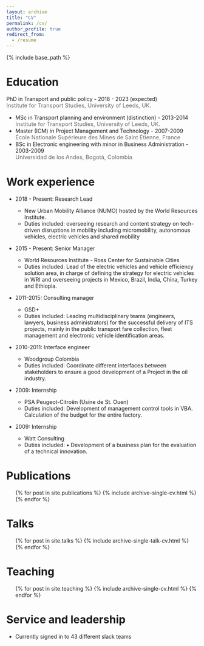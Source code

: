 ```yaml
---
layout: archive
title: "CV"
permalink: /cv/
author_profile: true
redirect_from:
  - /resume
---
```


{% include base_path %}

Education
======
<i class="fas fa-fw fa-graduation-cap"></i> PhD in Transport and public policy - 2018 - 2023 (expected)  
    <SPAN STYLE="color: #696969	; font-size: 11pt">Institute for Transport Studies, University of Leeds, UK.</span>  
* MSc in Transport planning and environment (distinction) - 2013-2014  
  <SPAN STYLE="color: #696969	; font-size: 11pt"><i class="fas fa-fw fa-graduation-cap"></i> Institute for Transport Studies, University of Leeds, UK.</span>   
* Master (ICM) in Project Management and Technology - 2007-2009  
  <SPAN STYLE="color: #696969	; font-size: 11pt"><i class="fas fa-fw fa-graduation-cap"></i> École Nationale Supérieure des Mines de Saint Étienne, France</span>   
* BSc in Electronic engineering with minor in Business Administration - 2003-2009  
  <SPAN STYLE="color: #696969	; font-size: 11pt"><i class="fas fa-fw fa-graduation-cap"></i> Universidad de los Andes, Bogotá, Colombia</span> 

Work experience
======
* 2018 - Present: Research Lead
  * New Urban Mobility Alliance (NUMO) hosted by the World Resources Institute.
  * Duties included: overseeing research and content strategy on tech-driven disruptions in mobility including micromobility, autonomous vehicles, electric vehicles and shared mobility

* 2015 - Present: Senior Manager
  * World Resources Institute - Ross Center for Sustainable Cities
  * Duties included: Lead of the electric vehicles and vehicle efficiency solution area, in charge of defining the strategy for electric vehicles in WRI and overseeing projects in Mexico, Brazil, India, China, Turkey and Ethiopia.

* 2011-2015: Consulting manager
  * GSD+
  * Duties included: Leading multidisciplinary teams (engineers, lawyers, business administrators) for the successful delivery of ITS projects, mainly in the public transport fare collection, fleet management and electronic vehicle identification areas.

* 2010-2011: Interface engineer 
  * Woodgroup Colombia
  * Duties included: Coordinate different interfaces between stakeholders to ensure a good development of a Project in the oil industry. 
  
* 2009: Internship 
  * PSA Peugeot-Citroën (Usine de St. Ouen)
  * Duties included: Development of management control tools in VBA. Calculation of the budget for the entire factory.   

* 2009: Internship 
  * Watt Consulting
  * Duties included: •	Development of a business plan for the evaluation of a technical innovation.   

Publications
======
  <ul>{% for post in site.publications %}
    {% include archive-single-cv.html %}
  {% endfor %}</ul>
  
Talks
======
  <ul>{% for post in site.talks %}
    {% include archive-single-talk-cv.html %}
  {% endfor %}</ul>
  
Teaching
======
  <ul>{% for post in site.teaching %}
    {% include archive-single-cv.html %}
  {% endfor %}</ul>
  
Service and leadership
======
* Currently signed in to 43 different slack teams

